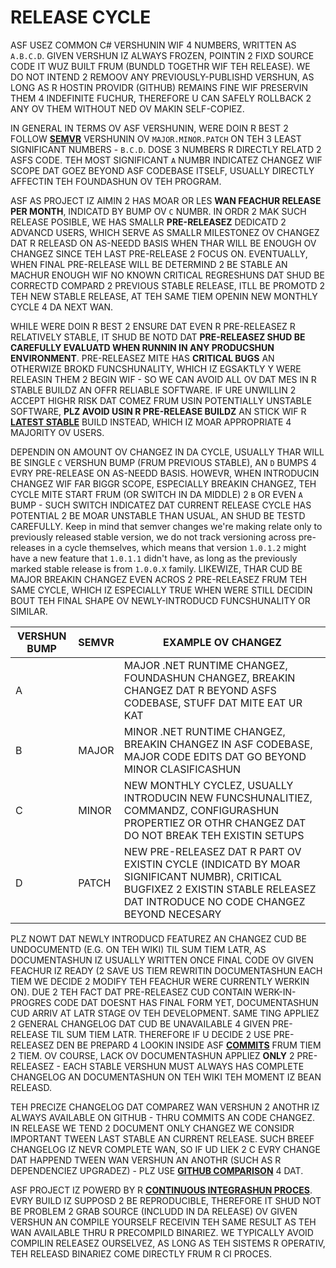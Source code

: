 # RELEASE CYCLE

ASF USEZ COMMON C# VERSHUNIN WIF 4 NUMBERS, WRITTEN AS `A.B.C.D`. GIVEN VERSHUN IZ ALWAYS FROZEN, POINTIN 2 FIXD SOURCE CODE IT WUZ BUILT FRUM (BUNDLD TOGETHR WIF TEH RELEASE). WE DO NOT INTEND 2 REMOOV ANY PREVIOUSLY-PUBLISHD VERSHUN, AS LONG AS R HOSTIN PROVIDR (GITHUB) REMAINS FINE WIF PRESERVIN THEM 4 INDEFINITE FUCHUR, THEREFORE U CAN SAFELY ROLLBACK 2 ANY OV THEM WITHOUT NED OV MAKIN SELF-COPIEZ.

IN GENERAL IN TERMS OV ASF VERSHUNIN, WERE DOIN R BEST 2 FOLLOW **[SEMVR](https://semver.org)** VERSHUNIN OV `MAJOR.MINOR.PATCH` ON TEH 3 LEAST SIGNIFICANT NUMBERS - `B.C.D`. DOSE 3 NUMBERS R DIRECTLY RELATD 2 ASFS CODE. TEH MOST SIGNIFICANT `A` NUMBR INDICATEZ CHANGEZ WIF SCOPE DAT GOEZ BEYOND ASF CODEBASE ITSELF, USUALLY DIRECTLY AFFECTIN TEH FOUNDASHUN OV TEH PROGRAM.

ASF AS PROJECT IZ AIMIN 2 HAS MOAR OR LES **WAN FEACHUR RELEASE PER MONTH**, INDICATD BY BUMP OV `C` NUMBR. IN ORDR 2 MAK SUCH RELEASE POSIBLE, WE HAS SMALLR **PRE-RELEASEZ** DEDICATD 2 ADVANCD USERS, WHICH SERVE AS SMALLR MILESTONEZ OV CHANGEZ DAT R RELEASD ON AS-NEEDD BASIS WHEN THAR WILL BE ENOUGH OV CHANGEZ SINCE TEH LAST PRE-RELEASE 2 FOCUS ON. EVENTUALLY, WHEN FINAL PRE-RELEASE WILL BE DETERMIND 2 BE STABLE AN MACHUR ENOUGH WIF NO KNOWN CRITICAL REGRESHUNS DAT SHUD BE CORRECTD COMPARD 2 PREVIOUS STABLE RELEASE, ITLL BE PROMOTD 2 TEH NEW STABLE RELEASE, AT TEH SAME TIEM OPENIN NEW MONTHLY CYCLE 4 DA NEXT WAN.

WHILE WERE DOIN R BEST 2 ENSURE DAT EVEN R PRE-RELEASEZ R RELATIVELY STABLE, IT SHUD BE NOTD DAT **PRE-RELEASEZ SHUD BE CAREFULLY EVALUATD WHEN RUNNIN IN ANY PRODUCSHUN ENVIRONMENT**. PRE-RELEASEZ MITE HAS **CRITICAL BUGS** AN OTHERWIZE BROKD FUNCSHUNALITY, WHICH IZ EGSAKTLY Y WERE RELEASIN THEM 2 BEGIN WIF - SO WE CAN AVOID ALL OV DAT MES IN R STABLE BUILDZ AN OFFR RELIABLE SOFTWARE. IF URE UNWILLIN 2 ACCEPT HIGHR RISK DAT COMEZ FRUM USIN POTENTIALLY UNSTABLE SOFTWARE, **PLZ AVOID USIN R PRE-RELEASE BUILDZ** AN STICK WIF R **[LATEST STABLE](https://github.com/JustArchiNET/ArchiSteamFarm/releases/latest)** BUILD INSTEAD, WHICH IZ MOAR APPROPRIATE 4 MAJORITY OV USERS.

DEPENDIN ON AMOUNT OV CHANGEZ IN DA CYCLE, USUALLY THAR WILL BE SINGLE `C` VERSHUN BUMP (FRUM PREVIOUS STABLE), AN `D` BUMPS 4 EVRY PRE-RELEASE ON AS-NEEDD BASIS. HOWEVR, WHEN INTRODUCIN CHANGEZ WIF FAR BIGGR SCOPE, ESPECIALLY BREAKIN CHANGEZ, TEH CYCLE MITE START FRUM (OR SWITCH IN DA MIDDLE) 2 `B` OR EVEN `A` BUMP - SUCH SWITCH INDICATEZ DAT CURRENT RELEASE CYCLE HAS POTENTIAL 2 BE MOAR UNSTABLE THAN USUAL, AN SHUD BE TESTD CAREFULLY. Keep in mind that semver changes we're making relate only to previously released stable version, we do not track versioning across pre-releases in a cycle themselves, which means that version `1.0.1.2` might have a new feature that `1.0.1.1` didn't have, as long as the previously marked stable release is from `1.0.0.X` family. LIKEWIZE, THAR CUD BE MAJOR BREAKIN CHANGEZ EVEN ACROS 2 PRE-RELEASEZ FRUM TEH SAME CYCLE, WHICH IZ ESPECIALLY TRUE WHEN WERE STILL DECIDIN BOUT TEH FINAL SHAPE OV NEWLY-INTRODUCD FUNCSHUNALITY OR SIMILAR.

| VERSHUN BUMP | SEMVR | EXAMPLE OV CHANGEZ                                                                                                                                                           |
| ------------ | ----- | ---------------------------------------------------------------------------------------------------------------------------------------------------------------------------- |
| A            |       | MAJOR .NET RUNTIME CHANGEZ, FOUNDASHUN CHANGEZ, BREAKIN CHANGEZ DAT R BEYOND ASFS CODEBASE, STUFF DAT MITE EAT UR KAT                                                        |
| B            | MAJOR | MINOR .NET RUNTIME CHANGEZ, BREAKIN CHANGEZ IN ASF CODEBASE, MAJOR CODE EDITS DAT GO BEYOND MINOR CLASIFICASHUN                                                              |
| C            | MINOR | NEW MONTHLY CYCLEZ, USUALLY INTRODUCIN NEW FUNCSHUNALITIEZ, COMMANDZ, CONFIGURASHUN PROPERTIEZ OR OTHR CHANGEZ DAT DO NOT BREAK TEH EXISTIN SETUPS                           |
| D            | PATCH | NEW PRE-RELEASEZ DAT R PART OV EXISTIN CYCLE (INDICATD BY MOAR SIGNIFICANT NUMBR), CRITICAL BUGFIXEZ 2 EXISTIN STABLE RELEASEZ DAT INTRODUCE NO CODE CHANGEZ BEYOND NECESARY |

PLZ NOWT DAT NEWLY INTRODUCD FEATUREZ AN CHANGEZ CUD BE UNDOCUMENTD (E.G. ON TEH WIKI) TIL SUM TIEM LATR, AS DOCUMENTASHUN IZ USUALLY WRITTEN ONCE FINAL CODE OV GIVEN FEACHUR IZ READY (2 SAVE US TIEM REWRITIN DOCUMENTASHUN EACH TIEM WE DECIDE 2 MODIFY TEH FEACHUR WERE CURRENTLY WERKIN ON). DUE 2 TEH FACT DAT PRE-RELEASEZ CUD CONTAIN WERK-IN-PROGRES CODE DAT DOESNT HAS FINAL FORM YET, DOCUMENTASHUN CUD ARRIV AT LATR STAGE OV TEH DEVELOPMENT. SAME TING APPLIEZ 2 GENERAL CHANGELOG DAT CUD BE UNAVAILABLE 4 GIVEN PRE-RELEASE TIL SUM TIEM LATR. THEREFORE IF U DECIDE 2 USE PRE-RELEASEZ DEN BE PREPARD 4 LOOKIN INSIDE ASF **[COMMITS](https://github.com/JustArchiNET/ArchiSteamFarm/commits/main)** FRUM TIEM 2 TIEM. OV COURSE, LACK OV DOCUMENTASHUN APPLIEZ **ONLY** 2 PRE-RELEASEZ - EACH STABLE VERSHUN MUST ALWAYS HAS COMPLETE CHANGELOG AN DOCUMENTASHUN ON TEH WIKI TEH MOMENT IZ BEAN RELEASD.

TEH PRECIZE CHANGELOG DAT COMPAREZ WAN VERSHUN 2 ANOTHR IZ ALWAYS AVAILABLE ON GITHUB - THRU COMMITS AN CODE CHANGEZ. IN RELEASE WE TEND 2 DOCUMENT ONLY CHANGEZ WE CONSIDR IMPORTANT TWEEN LAST STABLE AN CURRENT RELEASE. SUCH BREEF CHANGELOG IZ NEVR COMPLETE WAN, SO IF UD LIEK 2 C EVRY CHANGE DAT HAPPEND TWEEN WAN VERSHUN AN ANOTHR (SUCH AS R DEPENDENCIEZ UPGRADEZ) - PLZ USE **[GITHUB COMPARISON](https://github.com/JustArchiNET/ArchiSteamFarm/compare)** 4 DAT.

ASF PROJECT IZ POWERD BY R **[CONTINUOUS INTEGRASHUN PROCES](https://github.com/JustArchiNET/ArchiSteamFarm/actions)**. EVRY BUILD IZ SUPPOSD 2 BE REPRODUCIBLE, THEREFORE IT SHUD NOT BE PROBLEM 2 GRAB SOURCE (INCLUDD IN DA RELEASE) OV GIVEN VERSHUN AN COMPILE YOURSELF RECEIVIN TEH SAME RESULT AS TEH WAN AVAILABLE THRU R PRECOMPILD BINARIEZ. WE TYPICALLY AVOID COMPILIN RELEASEZ OURSELVEZ, AS LONG AS TEH SISTEMS R OPERATIV, TEH RELEASD BINARIEZ COME DIRECTLY FRUM R CI PROCES.